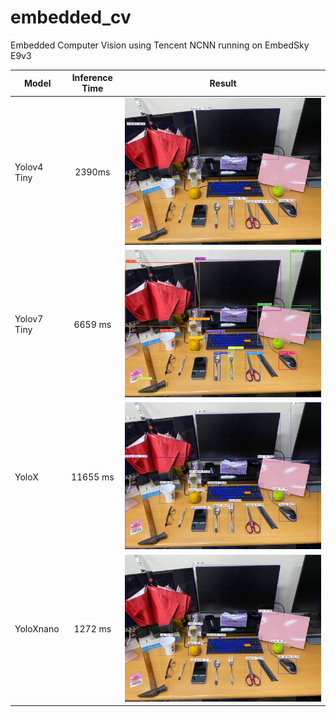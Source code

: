 # embedded_cv
Embedded Computer Vision using Tencent NCNN running on EmbedSky E9v3 

|   Model   |   Inference Time |   Result |
|---    |:-:    |:-:    |
|   Yolov4 Tiny   |   2390ms   |   ![image](images/result-detection-yolov4tiny.png) |  
|   Yolov7 Tiny   |   6659 ms  |   ![image](images/result-detection-yolov7-tiny.png) |  
|   YoloX   |   11655 ms  |   ![image](images/result-detection-yolox.png) |
|   YoloXnano   |   1272 ms  |   ![image](images/result-detection-yoloXnano.png) |  

 

